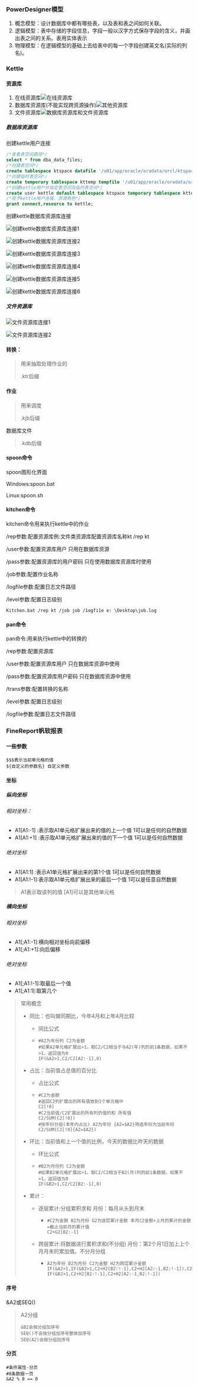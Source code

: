 ### PowerDesigner模型

1. 概念模型：设计数据库中都有哪些表，以及表和表之间如何关联。
2. 逻辑模型：表中存储的字段信息，字段一般以汉字方式保存字段的含义，并画出表之间的关系。表用实体表示
3. 物理模型：在逻辑模型的基础上去给表中的每一个字段创建英文名(实际的列名)。

### Kettle

#### 资源库

1. 在线资源库![在线资源库](./assets/在线资源库.png)
2. 数据库资源库(不能实现跨资源操作)![其他资源库](./assets/其他资源库.png)
3. 文件资源库![数据库资源库和文件资源库](./assets/数据库资源库和文件资源库.png)

##### 数据库资源库

创建kettle用户连接

```SQL
/*查看表空间路径*/
select * from dba_data_files;
/*创建表空间*/
create tablespace ktspace datafile '/u01/app/oracle/oradata/orcl/ktspace.dbf' size 1G autoextend on next 100M maxsize unlimited;
/*创建临时表空间*/
create temporary tablespace kttemp tempfile '/u01/app/oracle/oradata/orcl/kttemp.dbf' size 1G autoextend on next 100M maxsize unlimited;
/*创建kettle用户并指定表空间及临时表空间*/
create user kettle default tablespace ktspace temporary tablespace kttemp identified by 123456;
/*授予kettle用户连接、资源角色*/
grant connect,resource to kettle;
```

创建kettle数据库资源库连接

![创建kettle数据库资源库连接1](./assets/创建kettle数据库资源库连接1.png)

![创建kettle数据库资源库连接2](./assets/创建kettle数据库资源库连接2.png)

![创建kettle数据库资源库连接3](./assets/创建kettle数据库资源库连接3.png)

![创建kettle数据库资源库连接4](./assets/创建kettle数据库资源库连接4.png)

![创建kettle数据库资源库连接5](./assets/创建kettle数据库资源库连接5.png)

![创建kettle数据库资源库连接6](./assets/创建kettle数据库资源库连接6.png)

##### 文件资源库

![文件资源库连接1](./assets/文件资源库连接1.png)

![文件资源库连接2](./assets/文件资源库连接2.png)



#### 转换：

> 用来抽取处理作业的
>
> .ktr后缀



#### 作业

> 用来调度
>
> .kjb后缀

数据库文件

> .kdb后缀

#### spoon命令

spoon图形化界面

Windows:spoon.bat

Linux:spoon.sh

#### kitchen命令

kitchen命令用来执行kettle中的作业

/rep参数:配置资源库例:文件类资源库配置资源库名称kt	/rep kt

/user参数:配置资源库用户	只用在数据库资源

/pass参数:配置资源库的用户密码	只在使用数据库资源库时使用

/job参数:配置作业名称

/logfile参数:配置日志文件路径

/level参数:配置日志级别

```
Kitchen.bat /rep kt /job job /1ogfi1e e: \Desktop\job.log
```

#### pan命令

pan命令:用来执行kettle中的转换的

/rep参数:配置资源库

/user参数:配置资源库用户	只在数据库资源中使用

/pass参数:配置资源库用户密码	只在数据库资源中使用

/trans参数:配置转换的名称

/level参数:配置日志级别

/logfile参数:配置日志文件路径

### FineReport帆软报表

#### 一些参数

```
$$$表示当前单元格的值
${自定义的参数名} 自定义参数
```

#### 坐标

##### 纵向坐标

###### 相对坐标：

- A1[A1:-1] :表示取A1单元格扩展出来的值的上一个值 1可以是任何的自然数据
- A1[A1:+1] :表示取A1单元格扩展出来的值的下一个值 1可以是任何自然数据

###### 绝对坐标

- A1[A1:1] :表示A1单元格扩展出来的第1个值 1可以是任何自然数据
- A1[A1:!-1]:表示取A1单元格扩展出来的最后一个值 1可以是任意自然数据

> A1表示取该列的值
> [A1]可以是其他单元格

##### 横向坐标

###### 相对坐标

- A1[;A1:-1]:横向相对坐标向前偏移
- A1[;A1:+1]:向后偏移

###### 绝对坐标

- A1[;A1:!-1]:取最后一个值
- A1[;A1:1]:取第几个



> 常用概念
>
> - 同比：也叫做同期比，今年4月和上年4月比较
>
>   - 同比公式
>
>   - ```
>     #A2为年份列 C2为金额
>     #如果A2单元格扩展出>1，取C2/C2相当于与A2(年)列的前1条数据，如果不>1，返回值为0
>     IF(&A2>1,C2/C2[A2:-1],0)
>     ```
>
> - 占比：当前值占总值的百分比
>
>   - 占比公式
>
>   - ```
>     #C2为金额
>     #返回C2列扩展出的所有值放到1个单元格中
>     C2[!0]
>     #C2当前值/C2扩展出的所有列的值的和 所有值
>     C2/SUM(C2[!0])
>     #按年份分组(本年内占比) A2为年份 {A2=$A2}筛选年份为当前年份
>     C2/SUM(C2[!0]{A2=$A2})
>     ```
>
> - 环比：当前值和上一个值的比例，今天的数据比昨天的数据
>
>   - 环比公式
>
>   - ```
>     #B2为月份列 C2为金额
>     #如果B2单元格扩展出>1，取C2/C2相当于B2(月)列的前1条数据，如果不>1，返回值为0
>     IF(&B2>1,C2/C2[B2:-1],0)
>     ```
>
> - 累计：
>
>   - 逐层累计:分组累积求和  月份：每月从头到月末
>
>     - ```
>       #C2为金额 B2为月份 G2为逐层累计金额 本月C2金额+上月的累计的金额=截止当前月的累计值
>       C2+G2[B2:-1]
>       ```
>
>   - 跨层累计:将数据进行累积求和(不分组)  月份：第2个月1日加上上个月月末的累加值。不分月分组
>
>     - ```
>       A2为年份 B2为月份 C2为金额 H2为跨层累计金额 
>       IF(&A2>1,IF(&B2>1,C2+H2[B2:!-1],C2+H2[A2:-1,B2:!-1]),C2+H2[B2:-1])
>       IF(&B2>1,C2+H2[B2:!-1],C2+H2[A2:-1,B2:!-1])
>       ```

#### 序号

&A2或SEQ()

> A2分组
>
> ```
> &B2会按分组加序号
> SEQ()不会按分组加序号整体加序号
> SEQ(A2)会按分组加序号
> ```

#### 分页

```
#条件属性-分页
#8条数据一页
&A2 % 8 == 0
```

